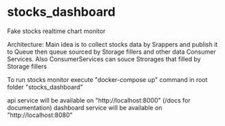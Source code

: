# stocks_dashboard
Fake stocks realtime chart monitor

Architecture:
Main idea is to collect stocks data by Srappers and publish it to Queue
then queue sourced by Storage fillers and other data Consumer Services.
Also ConsumerServices can souce Strorages that filled by Storage fillers


To run stocks monitor
execute "docker-compose up" command in root folder "stocks_dashboard"

api service will be available on "http://localhost:8000" (/docs for documentation)
dashboard service will be available on "http://localhost:8080"
